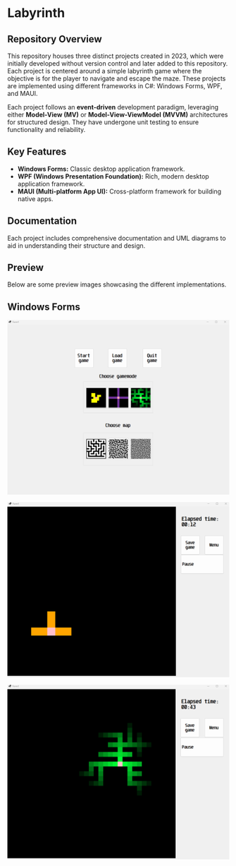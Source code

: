 # Labyrinth

## Repository Overview

This repository houses three distinct projects created in 2023, which were initially developed without version control and later added to this repository. Each project is centered around a simple labyrinth game where the objective is for the player to navigate and escape the maze. These projects are implemented using different frameworks in C#: Windows Forms, WPF, and MAUI.

Each project follows an **event-driven** development paradigm, leveraging either **Model-View (MV)** or **Model-View-ViewModel (MVVM)** architectures for structured design. They have undergone unit testing to ensure functionality and reliability.

## Key Features

- **Windows Forms:** Classic desktop application framework.
- **WPF (Windows Presentation Foundation):** Rich, modern desktop application framework.
- **MAUI (Multi-platform App UI):** Cross-platform framework for building native apps.

## Documentation

Each project includes comprehensive documentation and UML diagrams to aid in understanding their structure and design.

## Preview

Below are some preview images showcasing the different implementations.

## Windows Forms

![image](https://github.com/szabo-krisztian/Labyrinth/blob/master/images/win-forms-menu.png?raw=true)

![image](https://github.com/szabo-krisztian/Labyrinth/blob/master/images/win-forms-gameplay1.png?raw=true)

![image](https://github.com/szabo-krisztian/Labyrinth/blob/master/images/win-forms-gameplay2.png?raw=true)
